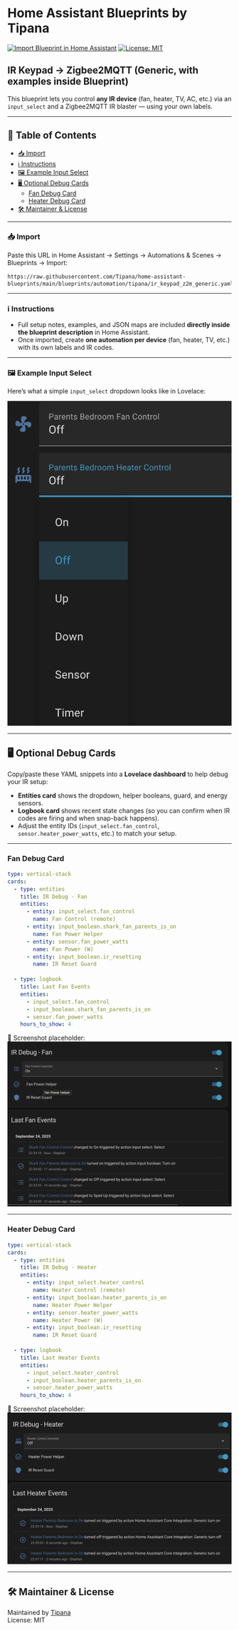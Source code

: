 # Home Assistant Blueprints by Tipana

[![Import Blueprint in Home Assistant](https://img.shields.io/badge/Import%20in-Home%20Assistant-41BDF5?logo=home-assistant&logoColor=white)](https://raw.githubusercontent.com/Tipana/home-assistant-blueprints/main/blueprints/automation/tipana/ir_keypad_z2m_generic.yaml)
[![License: MIT](https://img.shields.io/badge/License-MIT-green.svg)](https://github.com/Tipana/home-assistant-blueprints/blob/main/LICENSE)

## IR Keypad → Zigbee2MQTT (Generic, with examples inside Blueprint)


This blueprint lets you control **any IR device** (fan, heater, TV, AC, etc.) via an `input_select` and a Zigbee2MQTT IR blaster — using your own labels.

---

## 📑 Table of Contents
- [📥 Import](#-import)
- [ℹ️ Instructions](#ℹ️-instructions)
- [🖼 Example Input Select](#-example-input-select)
- [🖥 Optional Debug Cards](#-optional-debug-cards)
  - [Fan Debug Card](#fan-debug-card)
  - [Heater Debug Card](#heater-debug-card)
- [🛠 Maintainer & License](#-maintainer--license)

---

### 📥 Import
Paste this URL in Home Assistant → Settings → Automations & Scenes → Blueprints → Import:

```
https://raw.githubusercontent.com/Tipana/home-assistant-blueprints/main/blueprints/automation/tipana/ir_keypad_z2m_generic.yaml
```

---

### ℹ️ Instructions
- Full setup notes, examples, and JSON maps are included **directly inside the blueprint description** in Home Assistant.
- Once imported, create **one automation per device** (fan, heater, TV, etc.) with its own labels and IR codes.

---

### 🖼 Example Input Select
Here’s what a simple `input_select` dropdown looks like in Lovelace:

![Example Input Select](https://raw.githubusercontent.com/Tipana/home-assistant-blueprints/main/images/input_select_example.png)

---

## 🖥 Optional Debug Cards

Copy/paste these YAML snippets into a **Lovelace dashboard** to help debug your IR setup:

- **Entities card** shows the dropdown, helper booleans, guard, and energy sensors.  
- **Logbook card** shows recent state changes (so you can confirm when IR codes are firing and when snap-back happens).  
- Adjust the entity IDs (`input_select.fan_control`, `sensor.heater_power_watts`, etc.) to match your setup.  

---

### Fan Debug Card

```yaml
type: vertical-stack
cards:
  - type: entities
    title: IR Debug - Fan
    entities:
      - entity: input_select.fan_control
        name: Fan Control (remote)
      - entity: input_boolean.shark_fan_parents_is_on
        name: Fan Power Helper
      - entity: sensor.fan_power_watts
        name: Fan Power (W)
      - entity: input_boolean.ir_resetting
        name: IR Reset Guard

  - type: logbook
    title: Last Fan Events
    entities:
      - input_select.fan_control
      - input_boolean.shark_fan_parents_is_on
      - sensor.fan_power_watts
    hours_to_show: 4
```

📸 Screenshot placeholder:  
![Fan Debug Card](https://raw.githubusercontent.com/Tipana/home-assistant-blueprints/main/images/fan_debug_card.png)

---

### Heater Debug Card

```yaml
type: vertical-stack
cards:
  - type: entities
    title: IR Debug - Heater
    entities:
      - entity: input_select.heater_control
        name: Heater Control (remote)
      - entity: input_boolean.heater_parents_is_on
        name: Heater Power Helper
      - entity: sensor.heater_power_watts
        name: Heater Power (W)
      - entity: input_boolean.ir_resetting
        name: IR Reset Guard

  - type: logbook
    title: Last Heater Events
    entities:
      - input_select.heater_control
      - input_boolean.heater_parents_is_on
      - sensor.heater_power_watts
    hours_to_show: 4
```

📸 Screenshot placeholder:  
![Heater Debug Card](https://raw.githubusercontent.com/Tipana/home-assistant-blueprints/main/images/heater_debug_card.png)

---

## 🛠 Maintainer & License
Maintained by [Tipana](https://github.com/Tipana)  
License: MIT
